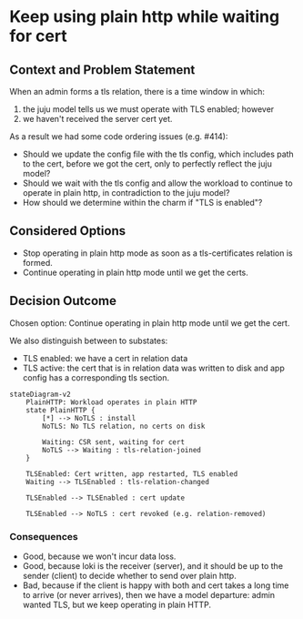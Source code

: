 # Keep using plain http while waiting for cert

## Context and Problem Statement
When an admin forms a tls relation, there is a time window in which:

1. the juju model tells us we must operate with TLS enabled; however
2. we haven't received the server cert yet.

As a result we had some code ordering issues (e.g. #414):
- Should we update the config file with the tls config, which includes path to
  the cert, before we got the cert, only to perfectly reflect the juju model?
- Should we wait with the tls config and allow the workload to continue to
  operate in plain http, in contradiction to the juju model?
- How should we determine within the charm if "TLS is enabled"?

## Considered Options

- Stop operating in plain http mode as soon as a tls-certificates relation is
  formed.
- Continue operating in plain http mode until we get the certs.

## Decision Outcome

Chosen option: Continue operating in plain http mode until we get the cert.

We also distinguish between to substates:
- TLS enabled: we have a cert in relation data
- TLS active: the cert that is in relation data was written to disk and app
  config has a corresponding tls section.

```mermaid
stateDiagram-v2
    PlainHTTP: Workload operates in plain HTTP
    state PlainHTTP {
        [*] --> NoTLS : install
        NoTLS: No TLS relation, no certs on disk

        Waiting: CSR sent, waiting for cert
        NoTLS --> Waiting : tls-relation-joined
    }

    TLSEnabled: Cert written, app restarted, TLS enabled
    Waiting --> TLSEnabled : tls-relation-changed

    TLSEnabled --> TLSEnabled : cert update

    TLSEnabled --> NoTLS : cert revoked (e.g. relation-removed)
```

### Consequences

* Good, because we won't incur data loss.
* Good, because loki is the receiver (server), and it should be up to the
  sender (client) to decide whether to send over plain http.
* Bad, because if the client is happy with both and cert takes a long time to
  arrive (or never arrives), then we have a model departure: admin wanted TLS,
  but we keep operating in plain HTTP.
